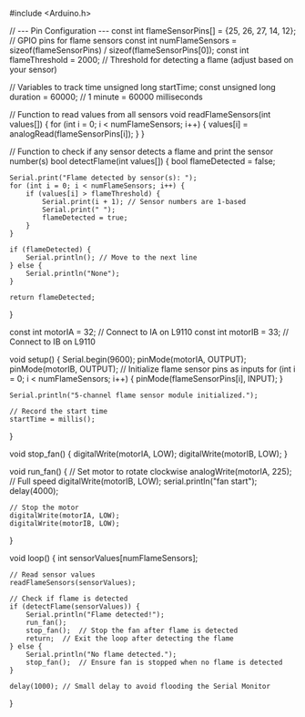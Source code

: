 #include <Arduino.h>

// --- Pin Configuration ---
const int flameSensorPins[] = {25, 26, 27, 14, 12}; // GPIO pins for flame sensors
const int numFlameSensors = sizeof(flameSensorPins) / sizeof(flameSensorPins[0]);
const int flameThreshold = 2000; // Threshold for detecting a flame (adjust based on your sensor)

// Variables to track time
unsigned long startTime;
const unsigned long duration = 60000; // 1 minute = 60000 milliseconds

// Function to read values from all sensors
void readFlameSensors(int values[]) {
    for (int i = 0; i < numFlameSensors; i++) {
        values[i] = analogRead(flameSensorPins[i]);
    }
}

// Function to check if any sensor detects a flame and print the sensor number(s)
bool detectFlame(int values[]) {
    bool flameDetected = false;

    Serial.print("Flame detected by sensor(s): ");
    for (int i = 0; i < numFlameSensors; i++) {
        if (values[i] > flameThreshold) {
            Serial.print(i + 1); // Sensor numbers are 1-based
            Serial.print(" ");
            flameDetected = true;
        }
    }

    if (flameDetected) {
        Serial.println(); // Move to the next line
    } else {
        Serial.println("None");
    }

    return flameDetected;
}

const int motorIA = 32; // Connect to IA on L9110
const int motorIB = 33; // Connect to IB on L9110

void setup() {
    Serial.begin(9600);
    pinMode(motorIA, OUTPUT);
    pinMode(motorIB, OUTPUT); 
    // Initialize flame sensor pins as inputs
    for (int i = 0; i < numFlameSensors; i++) {
        pinMode(flameSensorPins[i], INPUT);
    }

    Serial.println("5-channel flame sensor module initialized.");

    // Record the start time
    startTime = millis();
}

void stop_fan() {
    digitalWrite(motorIA, LOW);
    digitalWrite(motorIB, LOW);
}

void run_fan() {
    // Set motor to rotate clockwise
    analogWrite(motorIA, 225); // Full speed
    digitalWrite(motorIB, LOW);
    serial.printIn("fan start");
    delay(4000);

    // Stop the motor
    digitalWrite(motorIA, LOW);
    digitalWrite(motorIB, LOW);
}        

void loop() {
    int sensorValues[numFlameSensors];
    
    // Read sensor values
    readFlameSensors(sensorValues);
    
    // Check if flame is detected
    if (detectFlame(sensorValues)) {
        Serial.println("Flame detected!");
        run_fan();
        stop_fan();  // Stop the fan after flame is detected
        return;  // Exit the loop after detecting the flame
    } else {
        Serial.println("No flame detected.");
        stop_fan();  // Ensure fan is stopped when no flame is detected
    }

    delay(1000); // Small delay to avoid flooding the Serial Monitor
}
